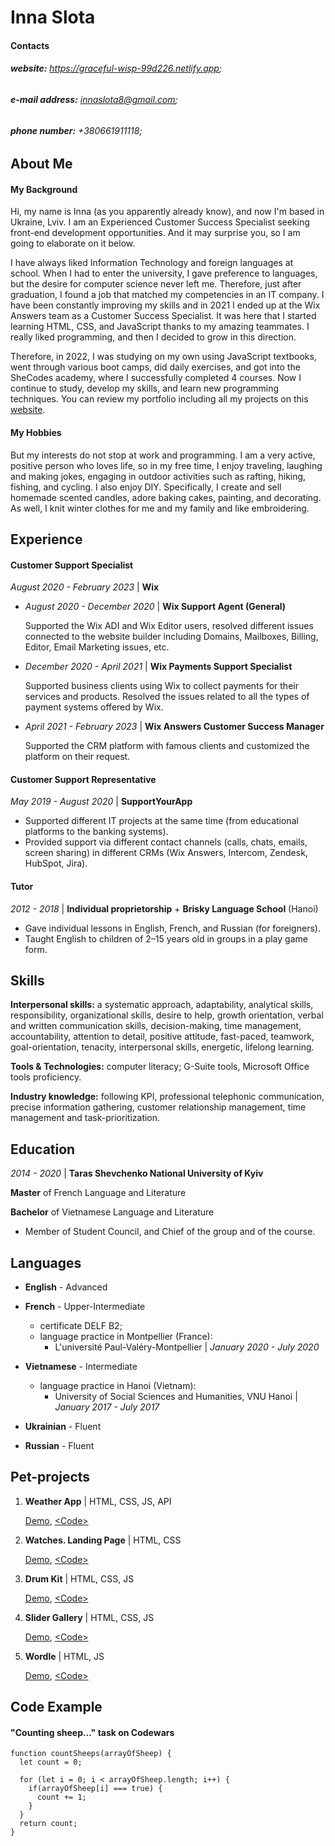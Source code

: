 # Inna Slota

#### Contacts
###### **website:** https://graceful-wisp-99d226.netlify.app; 
###### **e-mail address:** innaslota8@gmail.com;
###### **phone number:** +380661911118;

## About Me
#### My Background
Hi, my name is Inna (as you apparently already know), and now I'm based in Ukraine, Lviv. I am an Experienced Customer Success Specialist seeking front-end development opportunities. And it may surprise you, so I am going to elaborate on it below.

I have always liked Information Technology and foreign languages at school. When I had to enter the university, I gave preference to languages, but the desire for computer science never left me. Therefore, just after graduation, I found a job that matched my competencies in an IT company. I have been constantly improving my skills and in 2021 I ended up at the Wix Answers team as a Customer Success Specialist. It was here that I started learning HTML, CSS, and JavaScript thanks to my amazing teammates. I really liked programming, and then I decided to grow in this direction.

Therefore, in 2022, I was studying on my own using JavaScript textbooks, went through various boot camps, did daily exercises, and got into the SheCodes academy, where I successfully completed 4 courses. Now I continue to study, develop my skills, and learn new programming techniques. You can review my portfolio including all my projects on this [website](https://graceful-wisp-99d226.netlify.app/index.html). 

#### My Hobbies
But my interests do not stop at work and programming. I am a very active, positive person who loves life, so in my free time, I enjoy traveling, laughing and making jokes, engaging in outdoor activities such as rafting, hiking, fishing, and cycling. I also enjoy DIY. Specifically, I create and sell homemade scented candles, adore baking cakes, painting, and decorating. As well, I knit winter clothes for me and my family and like embroidering.

## Experience
#### Customer Support Specialist
_August 2020 - February 2023_ | **Wix**
* _August 2020 - December 2020_ | **Wix Support Agent (General)**

  Supported the Wix ADI and Wix Editor users, resolved different issues connected to the website builder including Domains, Mailboxes, Billing, Editor, Email Marketing issues, etc.
* _December 2020 - April 2021_ | **Wix Payments Support Specialist**

  Supported business clients using Wix to collect payments for their services and products. Resolved the issues related to all the types of payment systems offered by Wix.
* _April 2021 - February 2023_ | **Wix Answers Customer Success Manager**

  Supported the CRM platform with famous clients and customized the platform on their request.

#### Customer Support Representative 
_May 2019 - August 2020_ | **SupportYourApp**

- Supported different IT projects at the same time (from educational platforms to the banking systems).
- Provided support via different contact channels (calls, chats, emails, screen sharing) in different CRMs (Wix Answers, Intercom, Zendesk, HubSpot, Jira).

#### Tutor
_2012 - 2018_ | **Individual proprietorship** + **Brisky Language School** (Hanoi)

- Gave individual lessons in English, French, and Russian (for foreigners).
- Taught English to children of 2–15 years old in groups in a play game form.

## Skills

**Interpersonal skills:** a systematic approach, adaptability, analytical skills, responsibility, organizational skills, desire to help, growth orientation, verbal and written communication skills, decision-making, time management, accountability, attention to detail,  positive attitude, fast-paced, teamwork, goal-orientation, tenacity, interpersonal skills, energetic, lifelong learning.

**Tools & Technologies:** computer literacy; G-Suite tools, Microsoft Office tools proficiency.

**Industry knowledge:** following KPI, professional telephonic communication, precise information gathering, customer relationship management, time management and task-prioritization.

## Education

_2014 - 2020_ | **Taras Shevchenko National University of Kyiv**

   **Master** of French Language and Literature
   
   **Bachelor** of Vietnamese Language and Literature

- Member of Student Council, and Chief of the group and of the course.

## Languages

- **English** - Advanced

- **French** - Upper-Intermediate
  - certificate DELF B2;
  - language practice in Montpellier (France):
    - L'université Paul-Valéry-Montpellier | _January 2020 - July 2020_

- **Vietnamese** - Intermediate
  - language practice in Hanoi (Vietnam):
    - University of Social Sciences and Humanities, VNU Hanoi | _January 2017 - July 2017_

- **Ukrainian** - Fluent

- **Russian** - Fluent

## Pet-projects

1. **Weather App** | HTML, CSS, JS, API

   [Demo](https://prismatic-ganache-6fa35b.netlify.app/),
   [\<Code>](https://github.com/innaslota/weather-app)
2. **Watches. Landing Page** | HTML, CSS
  
   [Demo](https://tourmaline-swan-ea0535.netlify.app/),
   [\<Code>](https://github.com/innaslota/watches-landing-page)
3. **Drum Kit** | HTML, CSS, JS
   
   [Demo](https://chipper-croissant-29fdee.netlify.app/),
   [\<Code>](https://github.com/innaslota/drum-kit)
4. **Slider Gallery** | HTML, CSS, JS
   
   [Demo](https://incredible-horse-802096.netlify.app/),
   [\<Code>](https://github.com/innaslota/slider)
5. **Wordle** | HTML, JS
   
   [Demo](https://clinquant-clafoutis-427d07.netlify.app/),
   [\<Code>](https://github.com/innaslota/wordle)
   
## Code Example

#### "Counting sheep..." task on Codewars

```
function countSheeps(arrayOfSheep) {
  let count = 0;
  
  for (let i = 0; i < arrayOfSheep.length; i++) {
    if(arrayOfSheep[i] === true) {
      count += 1;
    }
  }
  return count;
}
```
